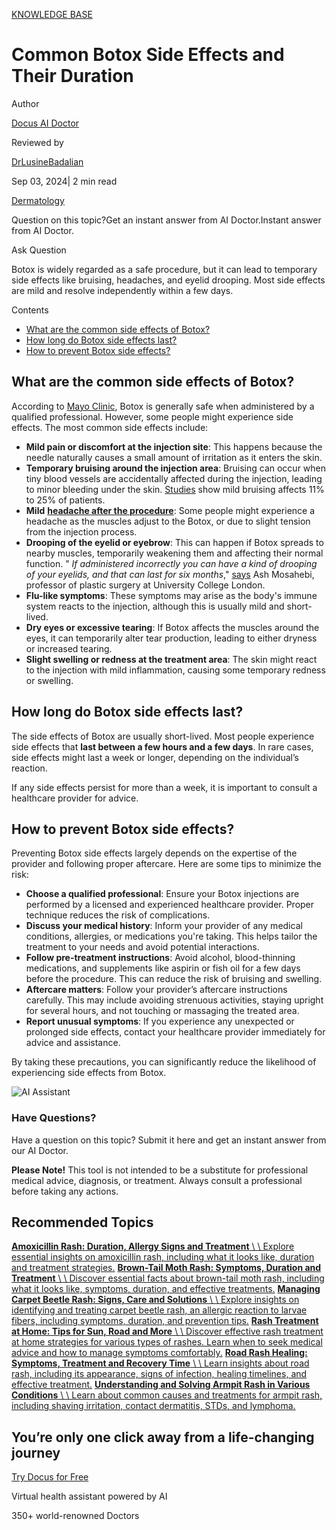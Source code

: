 [KNOWLEDGE BASE](https://docus.ai/knowledge-base)

# Common Botox Side Effects and Their Duration

Author

[Docus AI Doctor](https://docus.ai/ai-doctor)

Reviewed by

[DrLusineBadalian](https://docus.ai/author/dr-lusine-badalian)

Sep 03, 2024\| 2 min read

[Dermatology](https://docus.ai/tags/dermatology)

Question on this topic?Get an instant answer from AI Doctor.Instant answer from AI Doctor.

Ask Question

Botox is widely regarded as a safe procedure, but it can lead to temporary side effects like bruising, headaches, and eyelid drooping. Most side effects are mild and resolve independently within a few days.

Contents

- [What are the common side effects of Botox?](https://docus.ai/knowledge-base/botox-side-effects#what-are-the-common-side-effects-of-botox)
- [How long do Botox side effects last?](https://docus.ai/knowledge-base/botox-side-effects#how-long-do-botox-side-effects-last)
- [How to prevent Botox side effects?](https://docus.ai/knowledge-base/botox-side-effects#how-to-prevent-botox-side-effects)

## What are the common side effects of Botox?

According to [Mayo Clinic](https://www.mayoclinic.org/tests-procedures/botox/about/pac-20384658), Botox is generally safe when administered by a qualified professional. However, some people might experience side effects. The most common side effects include:

- **Mild pain or discomfort at the injection site**: This happens because the needle naturally causes a small amount of irritation as it enters the skin.
- **Temporary bruising around the injection area**: Bruising can occur when tiny blood vessels are accidentally affected during the injection, leading to minor bleeding under the skin. [Studies](https://www.ncbi.nlm.nih.gov/pmc/articles/PMC7874868/) show mild bruising affects 11% to 25% of patients.
- **Mild** [**headache after the procedure**](https://docus.ai/symptoms-guide/headache-after-botox): Some people might experience a headache as the muscles adjust to the Botox, or due to slight tension from the injection process.
- **Drooping of the eyelid or eyebrow**: This can happen if Botox spreads to nearby muscles, temporarily weakening them and affecting their normal function. " _If administered incorrectly you can have a kind of drooping of your eyelids, and that can last for six months_," [says](https://www.bbc.com/future/article/20240503-are-there-long-terms-health-risks-to-using-botox) Ash Mosahebi, professor of plastic surgery at University College London.
- **Flu-like symptoms**: These symptoms may arise as the body's immune system reacts to the injection, although this is usually mild and short-lived.
- **Dry eyes or excessive tearing**: If Botox affects the muscles around the eyes, it can temporarily alter tear production, leading to either dryness or increased tearing.
- **Slight swelling or redness at the treatment area**: The skin might react to the injection with mild inflammation, causing some temporary redness or swelling.

## How long do Botox side effects last?

The side effects of Botox are usually short-lived. Most people experience side effects that **last between a few hours and a few days**. In rare cases, side effects might last a week or longer, depending on the individual’s reaction.

If any side effects persist for more than a week, it is important to consult a healthcare provider for advice.

## How to prevent Botox side effects?

Preventing Botox side effects largely depends on the expertise of the provider and following proper aftercare. Here are some tips to minimize the risk:

- **Choose a qualified professional**: Ensure your Botox injections are performed by a licensed and experienced healthcare provider. Proper technique reduces the risk of complications.
- **Discuss your medical history**: Inform your provider of any medical conditions, allergies, or medications you're taking. This helps tailor the treatment to your needs and avoid potential interactions.
- **Follow pre-treatment instructions**: Avoid alcohol, blood-thinning medications, and supplements like aspirin or fish oil for a few days before the procedure. This can reduce the risk of bruising and swelling.
- **Aftercare matters**: Follow your provider’s aftercare instructions carefully. This may include avoiding strenuous activities, staying upright for several hours, and not touching or massaging the treated area.
- **Report unusual symptoms**: If you experience any unexpected or prolonged side effects, contact your healthcare provider immediately for advice and assistance.

By taking these precautions, you can significantly reduce the likelihood of experiencing side effects from Botox.

![AI Assistant](https://docus.ai/images/small-assistant.png)

### Have Questions?

Have a question on this topic? Submit it here and get an instant answer from our AI Doctor.

**Please Note!** This tool is not intended to be a substitute for professional medical advice, diagnosis, or treatment. Always consult a professional before taking any actions.

## Recommended Topics

[**Amoxicillin Rash: Duration, Allergy Signs and Treatment** \\
\\
Explore essential insights on amoxicillin rash, including what it looks like, duration and treatment strategies.](https://docus.ai/knowledge-base/amoxicillin-rash-duration-allergy-signs-and-treatment) [**Brown-Tail Moth Rash: Symptoms, Duration and Treatment** \\
\\
Discover essential facts about brown-tail moth rash, including what it looks like, symptoms, duration, and effective treatments.](https://docus.ai/knowledge-base/brown-tail-moth-rash-symptoms-duration-and-treatment) [**Managing Carpet Beetle Rash: Signs, Care and Solutions** \\
\\
Explore insights on identifying and treating carpet beetle rash, an allergic reaction to larvae fibers, including symptoms, duration, and prevention tips.](https://docus.ai/knowledge-base/managing-carpet-beetle-rash) [**Rash Treatment at Home: Tips for Sun, Road and More** \\
\\
Discover effective rash treatment at home strategies for various types of rashes. Learn when to seek medical advice and how to manage symptoms comfortably.](https://docus.ai/knowledge-base/rash-treatment-at-home) [**Road Rash Healing: Symptoms, Treatment and Recovery Time** \\
\\
Learn insights about road rash, including its appearance, signs of infection, healing timelines, and effective treatment.](https://docus.ai/knowledge-base/road-rash-healing) [**Understanding and Solving Armpit Rash in Various Conditions** \\
\\
Learn about common causes and treatments for armpit rash, including shaving irritation, contact dermatitis, STDs, and lymphoma.](https://docus.ai/knowledge-base/understanding-solving-armpit-rash)

## You’re only one click away from a life-changing journey

[Try Docus for Free](https://my.docus.ai/auth/signup)

Virtual health assistant powered by AI

350+ world-renowned Doctors